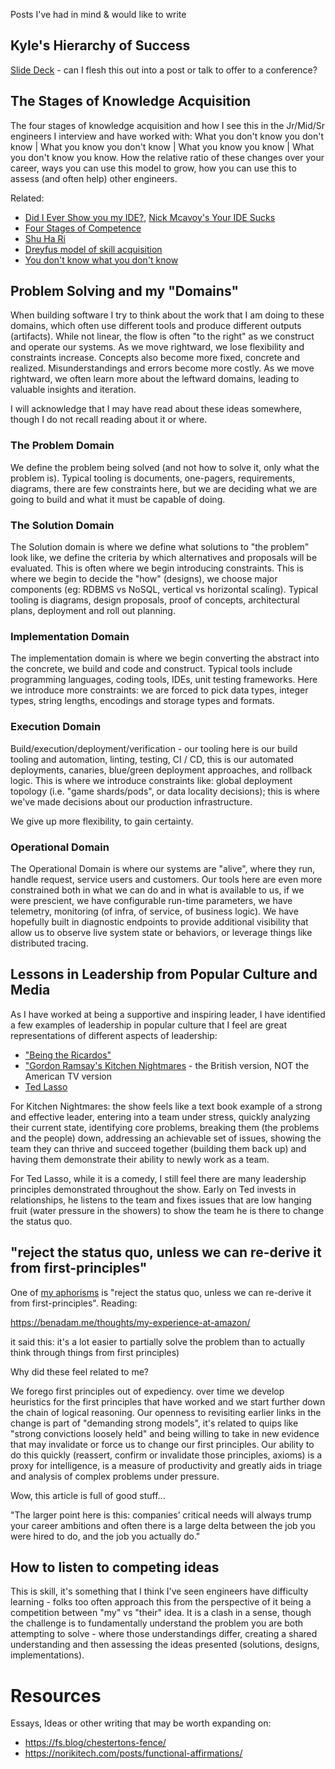 Posts I've had in mind & would like to write

## Kyle's Hierarchy of Success

[Slide Deck](https://docs.google.com/presentation/d/1VdAWJKMi7QmsLSJfcTdEJEHFcEgJs6cjFfBfqjkzYBQ/edit#slide=id.g310c4173436_0_273) - can I flesh this out into a post or talk to offer to a conference?

## The Stages of Knowledge Acquisition

The four stages of knowledge acquisition and how I see this in the Jr/Mid/Sr engineers I interview and have worked with: What you don't know you don't know | What you know you don't know | What you know you know | What you don't know you know.  How the relative ratio of these changes over your career, ways you can use this model to grow, how you can use this to assess (and often help) other engineers.

Related:
* [Did I Ever Show you my IDE?](https://docs.google.com/presentation/d/1axt7WDq-tkbDRsm0hEDwjjiddlvmnlpGcoznzAe_8o4/edit#slide=id.p), [Nick Mcavoy's Your IDE Sucks](https://docs.google.com/presentation/d/1iQ710sKdjW2mCNTE2JB_k5N0jSHf8E79Lk552HdfjUk/edit#slide=id.p)
* [Four Stages of Competence](https://en.wikipedia.org/wiki/Four_stages_of_competence)
* [Shu Ha Ri](https://en.wikipedia.org/wiki/Four_stages_of_competence)
* [Dreyfus model of skill acquisition](https://en.wikipedia.org/wiki/Dreyfus_model_of_skill_acquisition)
* [You don't know what you don't know](https://www.fatrank.com/you-dont-know-what-you-dont-know/)

## Problem Solving and my "Domains"

When building software I try to think about the work that I am doing to these domains, which often use different tools and produce different outputs (artifacts).  While not linear, the flow is often "to the right" as we construct and operate our systems.  As we move rightward, we lose flexibility and constraints increase.  Concepts also become more fixed, concrete and realized.  Misunderstandings and errors become more costly.  As we move rightward, we often learn more about the leftward domains, leading to valuable insights and iteration.

I will acknowledge that I may have read about these ideas somewhere, though I do not recall reading about it or where.

### The Problem Domain

We define the problem being solved (and not how to solve it, only what the problem is).  Typical tooling is documents, one-pagers, requirements, diagrams, there are few constraints here, but we are deciding what we are going to build and what it must be capable of doing.

### The Solution Domain

The Solution domain is where we define what solutions to "the problem" look like, we define the criteria by which alternatives and proposals will be evaluated.  This is often where we begin introducing constraints.  This is where we begin to decide the "how" (designs), we choose major components (eg: RDBMS vs NoSQL, vertical vs horizontal scaling).  Typical tooling is diagrams, design proposals, proof of concepts, architectural plans, deployment and roll out planning.

### Implementation Domain

The implementation domain is where we begin converting the abstract into the concrete, we build and code and construct.  Typical tools include programming languages, coding tools, IDEs, unit testing frameworks. Here we introduce more constraints: we are forced to pick data types, integer types, string lengths, encodings and storage types and formats.

### Execution Domain

Build/execution/deployment/verification - our tooling here is our build tooling and automation, linting, testing, CI / CD, this is our automated deployments, canaries, blue/green deployment approaches, and rollback logic.  This is where we introduce constraints like: global deployment topology (i.e. "game shards/pods", or data locality decisions); this is where we've made decisions about our production infrastructure.

We give up more flexibility, to gain certainty.

### Operational Domain

The Operational Domain is where our systems are "alive", where they run, handle request, service users and customers. Our tools here are even more constrained both in what we can do and in what is available to us, if we were prescient, we have configurable run-time parameters, we have telemetry, monitoring (of infra, of service, of business logic).  We have hopefully built in diagnostic endpoints to provide additional visibility that allow us to observe live system state or behaviors, or leverage things like distributed tracing.



## Lessons in Leadership from Popular Culture and Media

As I have worked at being a supportive and inspiring leader, I have identified a few examples of leadership in popular culture that I feel are great representations of different aspects of leadership:

* ["Being the Ricardos"](https://en.wikipedia.org/wiki/Being_the_Ricardos)
* ["Gordon Ramsay's Kitchen Nightmares](https://en.wikipedia.org/wiki/Kitchen_Nightmares) - the British version, NOT the American TV version
* [Ted Lasso](https://en.wikipedia.org/wiki/Kitchen_Nightmares)

For Kitchen Nightmares: the show feels like a text book example of a strong and effective leader, entering into a team under stress, quickly analyzing their current state, identifying core problems, breaking them (the problems and the people) down, addressing an achievable set of issues, showing the team they can thrive and succeed together (building them back up) and having them demonstrate their ability to newly work as a team.

For Ted Lasso, while it is a comedy, I still feel there are many leadership principles demonstrated throughout the show.  Early on Ted invests in relationships, he listens to the team and fixes issues that are low hanging fruit (water pressure in the showers) to show the team he is there to change the status quo.


## "reject the status quo, unless we can re-derive it from first-principles"

One of [my aphorisms](https://gist.github.com/kyleburton/8362332) is "reject the status quo, unless we can re-derive it from first-principles".  Reading:

https://benadam.me/thoughts/my-experience-at-amazon/

it said this: it's a lot easier to partially solve the problem than to actually think through things from first principles)

Why did these feel related to me?

We forego first principles out of expediency.  over time we develop heuristics for the first principles that have worked and we start further down the chain of logical reasoning.  Our openness to revisiting earlier links in the change is part of "demanding strong models", it's related to quips like "strong convictions loosely held" and being willing to take in new evidence that may invalidate or force us to change our first principles.  Our ability to do this quickly (reassert, confirm or invalidate those principles, axioms) is a proxy for intelligence, is a measure of productivity and greatly aids in triage and analysis of complex problems under pressure.

Wow, this article is full of good stuff...

"The larger point here is this: companies’ critical needs will always trump your career ambitions and often there is a large delta between the job you were hired to do, and the job you actually do."


## How to listen to competing ideas

This is skill, it's something that I think I've seen engineers have difficulty learning - folks too often approach this from the perspective of it being a competition between "my" vs "their" idea.  It is a clash in a sense, though the challenge is to fundamentally understand the problem you are both attempting to solve - where those understandings differ, creating a shared understanding and then assessing the ideas presented (solutions, designs, implementations).

# Resources

Essays, Ideas or other writing that may be worth expanding on:

* https://fs.blog/chestertons-fence/
* https://norikitech.com/posts/functional-affirmations/

